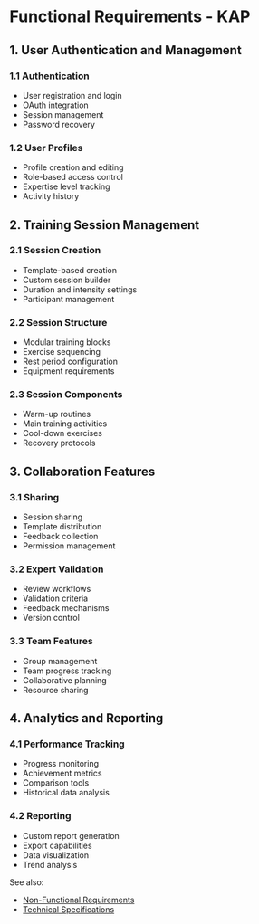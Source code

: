 
# Functional Requirements - KAP

## 1. User Authentication and Management

### 1.1 Authentication
- User registration and login
- OAuth integration
- Session management
- Password recovery

### 1.2 User Profiles
- Profile creation and editing
- Role-based access control
- Expertise level tracking
- Activity history

## 2. Training Session Management

### 2.1 Session Creation
- Template-based creation
- Custom session builder
- Duration and intensity settings
- Participant management

### 2.2 Session Structure
- Modular training blocks
- Exercise sequencing
- Rest period configuration
- Equipment requirements

### 2.3 Session Components
- Warm-up routines
- Main training activities
- Cool-down exercises
- Recovery protocols

## 3. Collaboration Features

### 3.1 Sharing
- Session sharing
- Template distribution
- Feedback collection
- Permission management

### 3.2 Expert Validation
- Review workflows
- Validation criteria
- Feedback mechanisms
- Version control

### 3.3 Team Features
- Group management
- Team progress tracking
- Collaborative planning
- Resource sharing

## 4. Analytics and Reporting

### 4.1 Performance Tracking
- Progress monitoring
- Achievement metrics
- Comparison tools
- Historical data analysis

### 4.2 Reporting
- Custom report generation
- Export capabilities
- Data visualization
- Trend analysis

See also:
- [Non-Functional Requirements](./non-functional-requirements.md)
- [Technical Specifications](./technical-specifications.md)

